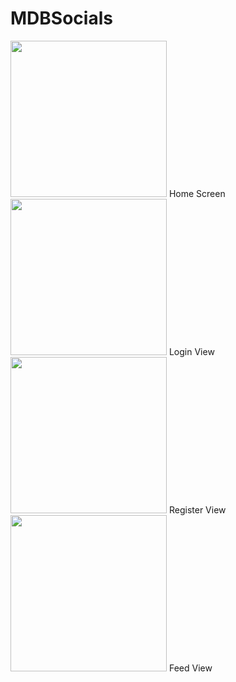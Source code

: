 # MDBSocials


<span>
<img src="https://i.imgur.com/VhHr2J6.png" width="250">
Home Screen
<img src="https://i.imgur.com/AtHs40C.png" width="250">
Login View
<img src="https://i.imgur.com/3UahAb8.png" width="250">
  Register View
<img src="https://i.imgur.com/PJqCahj.jpg" width="250">
  Feed View
</span>
